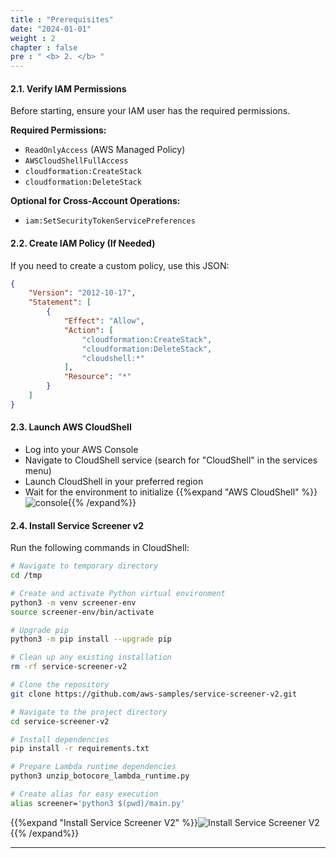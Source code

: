 ```yaml
---
title : "Prerequisites"
date: "2024-01-01" 
weight : 2
chapter : false
pre : " <b> 2. </b> "
---
```



#### 2.1. Verify IAM Permissions
Before starting, ensure your IAM user has the required permissions.

**Required Permissions:**
- `ReadOnlyAccess` (AWS Managed Policy)
- `AWSCloudShellFullAccess`
- `cloudformation:CreateStack`
- `cloudformation:DeleteStack`

**Optional for Cross-Account Operations:**
- `iam:SetSecurityTokenServicePreferences`

#### 2.2. Create IAM Policy (If Needed)
If you need to create a custom policy, use this JSON:

```json
{
    "Version": "2012-10-17",
    "Statement": [
        {
            "Effect": "Allow",
            "Action": [
                "cloudformation:CreateStack",
                "cloudformation:DeleteStack",
                "cloudshell:*"
            ],
            "Resource": "*"
        }
    ]
}
```
#### 2.3. Launch AWS CloudShell
- Log into your AWS Console
- Navigate to CloudShell service (search for "CloudShell" in the services menu)
- Launch CloudShell in your preferred region
- Wait for the environment to initialize
{{%expand "AWS CloudShell" %}}![console](/images/3/1.png){{% /expand%}}

#### 2.4. Install Service Screener v2
Run the following commands in CloudShell:
```bash
# Navigate to temporary directory
cd /tmp

# Create and activate Python virtual environment
python3 -m venv screener-env
source screener-env/bin/activate

# Upgrade pip
python3 -m pip install --upgrade pip

# Clean up any existing installation
rm -rf service-screener-v2

# Clone the repository
git clone https://github.com/aws-samples/service-screener-v2.git

# Navigate to the project directory
cd service-screener-v2

# Install dependencies
pip install -r requirements.txt

# Prepare Lambda runtime dependencies
python3 unzip_botocore_lambda_runtime.py

# Create alias for easy execution
alias screener='python3 $(pwd)/main.py'
```
{{%expand "Install Service Screener V2" %}}![Install Service Screener V2](/images/3/2.png){{% /expand%}}

---
